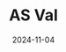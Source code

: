 ---
title: AS Val
date: 2024-11-04

weapon: 
-
    primary: Max Level
    item: Level 42
-
    primary: Military Camo's
    item: 2000 Critical Kills 
-
    primary: Special Camo 1
    item: 30 Parasite kills
-
    primary: Special Camo 2
    item: 300 kills with Dead Wire equipped
-
    primary: Gold Camo
    item: 10 kills rapidly 15 times
-
    primary: Terminus Location
    item: Sea Caves
-
    primary: Uncommon (Green)
    item: 1750
-
#     primary: Rare (Blue)
#     item: 
# -
#     primary: Epic (Purple)
#     item: 
# -
    primary: Legendary (Orange)
    item: 6250

tags: weaponBuild
---